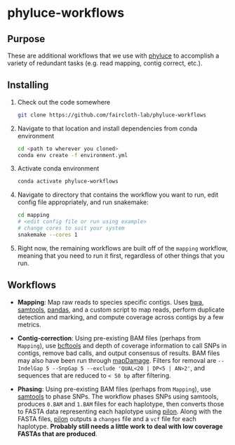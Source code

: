 # phyluce-workflows

## Purpose

These are additional workflows that we use with [phyluce](https://github.com/faircloth-lab/phyluce/tree/master/bin) to accomplish a variety of redundant tasks (e.g. read mapping, contig correct, etc.).

## Installing

1. Check out the code somewhere

    ```bash
    git clone https://github.com/faircloth-lab/phyluce-workflows
    ```

2. Navigate to that location and install dependencies from conda environment

    ```bash
    cd <path to wherever you cloned>
    conda env create -f environment.yml
    ```

3. Activate conda environment

    ```bash
    conda activate phyluce-workflows
    ```

4. Navigate to directory that contains the workflow you want to run, edit config file appropriately, and run snakemake:
        
    ```bash
    cd mapping
    # <edit config file or run using example>
    # change cores to suit your system
    snakemake --cores 1
    ```

5. Right now, the remaining workflows are built off of the `mapping` workflow, meaning that you need to run it first, regardless of other things that you run.

## Workflows

* **Mapping**: Map raw reads to species specific contigs.  Uses [bwa](http://bio-bwa.sourceforge.net), [samtools](http://samtools.sourceforge.net), [pandas](https://pandas.pydata.org), and a custom script to map reads, perform duplicate detection and marking, and compute coverage across contigs by a few metrics.

* **Contig-correction**: Using pre-existing BAM files (perhaps from `Mapping`), use [bcftools](http://www.htslib.org/doc/bcftools.html) and depth of coverage information to call SNPs in contigs, remove bad calls, and output consensus of results.  BAM files may also have been run through [mapDamage](https://ginolhac.github.io/mapDamage/).  Filters for removal are `--IndelGap 5 --SnpGap 5 --exclude 'QUAL<20 | DP<5 | AN>2'`, and sequences that are reduced to `< 50 bp` after filtering.

* **Phasing**: Using pre-existing BAM files (perhaps from `Mapping`), use [samtools](http://samtools.sourceforge.net) to phase SNPs.  The workflow phases SNPs using samtools, produces `0.BAM` and `1.BAM` files for each haplotype, then converts those to FASTA data representing each haplotype using [pilon](https://github.com/broadinstitute/pilon/wiki).  Along with the FASTA files, [pilon](https://github.com/broadinstitute/pilon/wiki) outputs a `changes` file and a `vcf` file for each haplotype.  **Probably still needs a little work to deal with low coverage FASTAs that are produced**. 